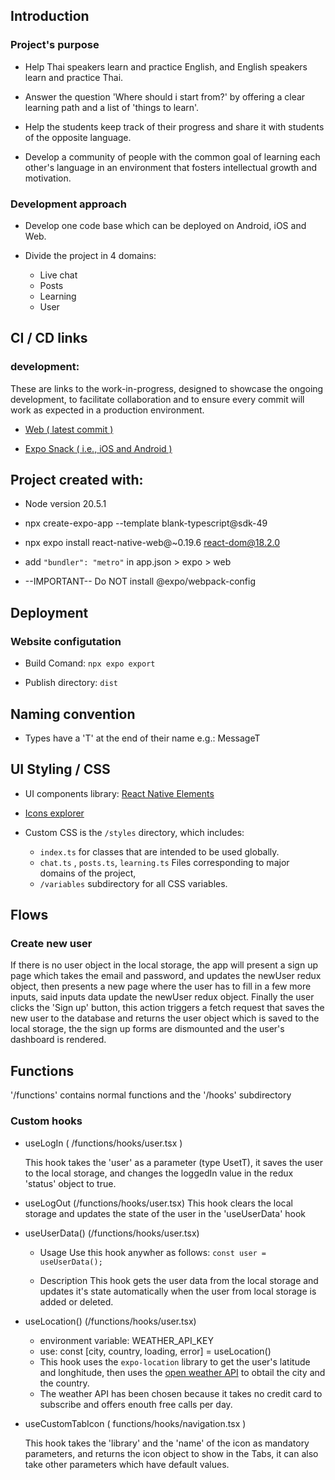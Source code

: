 ## Introduction

### Project's purpose 
-  Help Thai speakers learn and practice English, and English speakers learn and practice Thai.

- Answer the question 'Where should i start from?' by offering a clear learning path and a list of 'things to learn'.

-  Help the students keep track of their progress and share it with students of the opposite language.

-   Develop a community of people with the common goal of learning each other's language in an environment that fosters intellectual growth and motivation.

### Development approach
-  Develop one code base which can be deployed on Android, iOS and Web.

- Divide the project in 4 domains:
  -  Live chat
  -  Posts
  -  Learning
  -  User


## CI / CD links
### development: 
These are links to the work-in-progress, designed to showcase the ongoing development, to facilitate collaboration and to ensure every commit will work as expected in a production environment.

- [Web ( latest commit )](https://fluently-web.netlify.app/)

- [Expo Snack ( i.e., iOS and Android )](https://snack.expo.dev/@2gi3/fluently) 

## Project created with:
-  Node version 20.5.1

-  npx create-expo-app --template blank-typescript@sdk-49

-  npx expo install react-native-web@~0.19.6 react-dom@18.2.0

-  add `"bundler": "metro"` in app.json > expo > web

-  --IMPORTANT-- Do NOT install @expo/webpack-config

## Deployment
### Website configutation
-  Build Comand: `npx expo export`

-  Publish directory: `dist`

## Naming convention
- Types have a 'T' at the end of their name e.g.: MessageT

## UI Styling / CSS
- UI components library: [React Native Elements](https://reactnativeelements.com/)
- [Icons explorer](https://icons.expo.fyi/Index)

- Custom CSS is the `/styles` directory, 
which includes:
  -  `index.ts` for classes that are intended to be used globally.
  - `chat.ts` , `posts.ts`, `learning.ts` Files corresponding to major domains of the project, 
  - `/variables` subdirectory for all CSS variables.
 
## Flows
### Create new user
  If there is no user object in the local storage, the app will present a sign up page which takes the email and password, and updates the newUser redux object, then presents a new page where the user has to fill in a few more inputs, said inputs data update the newUser redux object.
  Finally the user clicks the 'Sign up' button, 
  this action triggers a fetch request that saves the new user to the database and returns the user object which is saved to the local storage, the the sign up forms are dismounted and the user's dashboard is rendered.


 ## Functions
 '/functions' contains normal functions and the '/hooks' subdirectory

 ### Custom hooks
 -  useLogIn ( /functions/hooks/user.tsx )

     This hook takes the 'user' as a parameter (type UsetT), it saves the user to the local storage, and changes the loggedIn value in the redux 'status' object to true.

-  useLogOut (/functions/hooks/user.tsx)
   This hook clears the local storage and updates the state of the user in the 'useUserData' hook

- useUserData() (/functions/hooks/user.tsx)

  - Usage 
    Use this hook anywher as follows: `const user = useUserData();`

  - Description
    This hook gets the user data from the local storage and updates it's state automatically when the user from local storage is added or deleted.

- useLocation() (/functions/hooks/user.tsx)
  - environment variable: WEATHER_API_KEY
  - use:     const [city, country, loading, error] = useLocation()
  - This hook uses the `expo-location` library to get the user's latitude and longhitude, then uses the [open weather API](https://openweathermap.org/api) to obtail the city and the country.
  -  The weather API has been chosen because it takes no credit card to subscribe and offers enouth free calls per day.

      
-  useCustomTabIcon ( functions/hooks/navigation.tsx )

     This hook takes the 'library' and the 'name' of the icon as mandatory parameters, and returns the icon object to show in the Tabs, it can also take other parameters which have default values.
